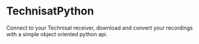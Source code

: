 # TechnisatPython
Connect to your Technisat receiver, download and convert your recordings with a simple object oriented python api.
